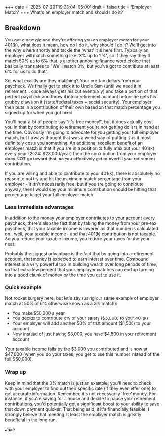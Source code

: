 +++
date = '2025-07-20T19:33:04-05:00'
draft = false
title = 'Employer Match'
+++
What's an employer match and should I do it?

## Breakdown

You got a new gig and they're offering you an employer match for your 401(k), what does it mean, how do I do it, why should I do it? We'll get into the why's here shortly and tackle the 'what' it is here first. Typically an employer will match something like 'X% up to Y%', so if they say they'll match 50% up to 6% that is another annoying finance word choice that basically translates to "We'll match 3%, but you've got to contribute at least 6% for us to do that".

So, what exactly are they matching? Your pre-tax dollars from your paycheck. We finally get to stick it to Uncle Sam (until we need it in retirement... dude always gets his cut eventually) and take a portion of that perfect paycheck and throw it into a retirement account before he gets his grubby claws on it (state/federal taxes + social security). Your employer then puts in a contribution of their own based on that match percentage you signed up for when you got hired.

You'll hear a lot of people say "it's free money!", but it does actually cost you in that by contributing to retirement you're not getting dollars in hand at the time. Obviously I'm going to advocate for you getting your full employer match, but I always thought that was a weird way of putting it as it most definitely costs you something. An additional excellent benefit of an employer match is that if you are in a position to fully max out your 401(k) every year (2024: $23,000/year) then the contribution from your employer does NOT go toward that, so you effectively get to overfill your retirement contribution.

If you are willing and able to contribute to your 401(k), there is absolutely no reason to not try and hit the maximum match percentage from your employer - it isn't necessarily free, but if you are going to contribute anyway, then I would say your minimum contribution should be hitting that percentage to get your full employer match.

### Less immediate advantages

In addition to the money your employer contributes to your account every paycheck, there's also the fact that by taking the money from your pre-tax paycheck, that your taxable income is lowered as that number is calculated on.. well, your taxable income - and that 401(k) contribution is not taxable. So you reduce your taxable income, you reduce your taxes for the year - neat.

Probably the biggest advantage is the fact that by going into a retirement account, that money is expected to earn interest over time. Compound interest is a very powerful tool in building wealth over long periods of time, so that extra few percent that your employer matches can end up turning into a good chunk of money by the time you get to use it.

### Quick example

Not rocket surgery here, but let's say (using our same example of employer match at 50% of 6% otherwise known as a 3% match):

- You make $50,000 a year
- You decide to contribute 6% of your salary ($3,000) to your 401(k)
- Your employer will add another 50% of that amount ($1,500) to your account
- Now instead of just having $3,000, you have $4,500 in your retirement account

Your taxable income falls by the $3,000 you contributed and is now at $47,000 (when you do your taxes, you get to use this number instead of the full $50,000).

### Wrap up

Keep in mind that the 3% match is just an example; you'll need to check with your employer to find out their specific rate (if they even offer one) to get accurate information. Remember, it's not necessarily 'free' money. For instance, if you're saving for a house and decide to pause your retirement contributions, you'd potentially get a significant boost to your ability to save that down payment quicker. That being said, if it's financially feasible, I strongly believe that meeting at least the employer match is greatly beneficial in the long run.

*Jake*